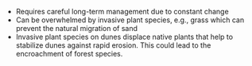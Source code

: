 - Requires careful long-term management due to constant change
- Can be overwhelmed by invasive plant species, e.g., grass which can prevent the natural migration of sand 
- Invasive plant species on dunes displace native plants that help to stabilize dunes against rapid erosion. This could lead to the encroachment of forest species.
